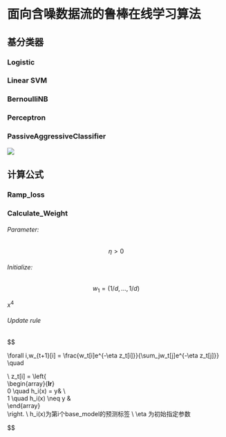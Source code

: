 # 面向含噪数据流的鲁棒在线学习算法

## 基分类器

### Logistic



### Linear SVM



### BernoulliNB



### Perceptron



### PassiveAggressiveClassifier


![](https://gitee.com/song_tianyi/picture-host/raw/master/ndata//20200709141551.png)


## 计算公式

### Ramp_loss

### Calculate_Weight 

###### Parameter:  

$$
\eta > 0
$$

###### Initialize:

$$
w_1 = (1/d,...,1/d)
$$

$x^4$

###### Update rule

$$

\forall i,w_{t+1}[i] = \frac{w_t[i]e^{-\eta z_t[i]}}{\sum_jw_t[j]e^{-\eta z_t[j]}} \quad

\\
z_t[i] = \left\{  
             \begin{array}{**lr**}  
             0 \quad h_i(x) = y&  \\  
             1 \quad h_i(x) \neq y &    
             \end{array}  
\right.
\\
h_i(x)为第i个base\_model的预测标签
\\
\eta 为初始指定参数

$$





